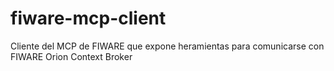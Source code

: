 # fiware-mcp-client
Cliente del MCP de FIWARE que expone heramientas para comunicarse con FIWARE Orion Context Broker
